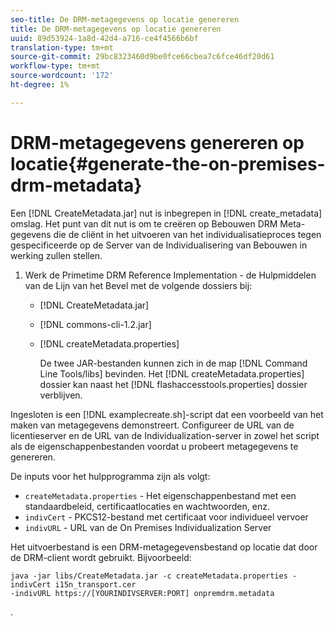 ```yaml
---
seo-title: De DRM-metagegevens op locatie genereren
title: De DRM-metagegevens op locatie genereren
uuid: 89d53924-1a8d-42d4-a716-ce4f4566b6bf
translation-type: tm+mt
source-git-commit: 29bc8323460d9be0fce66cbea7c6fce46df20d61
workflow-type: tm+mt
source-wordcount: '172'
ht-degree: 1%

---
```



# DRM-metagegevens genereren op locatie{#generate-the-on-premises-drm-metadata}

Een [!DNL CreateMetadata.jar] nut is inbegrepen in [!DNL create_metadata] omslag. Het punt van dit nut is om te creëren op Bebouwen DRM Meta-gegevens die de cliënt in het uitvoeren van het individualisatieproces tegen gespecificeerde op de Server van de Individualisering van Bebouwen in werking zullen stellen.

1. Werk de Primetime DRM Reference Implementation - de Hulpmiddelen van de Lijn van het Bevel met de volgende dossiers bij:

   * [!DNL CreateMetadata.jar]
   * [!DNL commons-cli-1.2.jar]
   * [!DNL createMetadata.properties]

      De twee JAR-bestanden kunnen zich in de map [!DNL Command Line Tools/libs] bevinden. Het [!DNL createMetadata.properties] dossier kan naast het [!DNL flashaccesstools.properties] dossier verblijven.

<!--<a id="example_2116349CA33642CD9293EAD94A532ED8"></a>-->

Ingesloten is een [!DNL examplecreate.sh]-script dat een voorbeeld van het maken van metagegevens demonstreert. Configureer de URL van de licentieserver en de URL van de Individualization-server in zowel het script als de eigenschappenbestanden voordat u probeert metagegevens te genereren.

De inputs voor het hulpprogramma zijn als volgt:

* `createMetadata.properties` - Het eigenschappenbestand met een standaardbeleid, certificaatlocaties en wachtwoorden, enz.
* `indivCert` - PKCS12-bestand met certificaat voor individueel vervoer
* `indivURL` - URL van de On Premises Individualization Server

Het uitvoerbestand is een DRM-metagegevensbestand op locatie dat door de DRM-client wordt gebruikt. Bijvoorbeeld:

```
java -jar libs/CreateMetadata.jar -c createMetadata.properties -indivCert i15n_transport.cer
-indivURL https://[YOURINDIVSERVER:PORT] onpremdrm.metadata
```

.